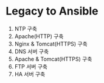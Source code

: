 # Legacy to Ansible
1. NTP 구축
2. Apache(HTTP) 구축
3. Nginx & Tomcat(HTTPS) 구축
4. DNS 서버 구축
5. Apache & Tomcat(HTTPS) 구축
6. FTP 서버 구축
7. HA 서버 구축
